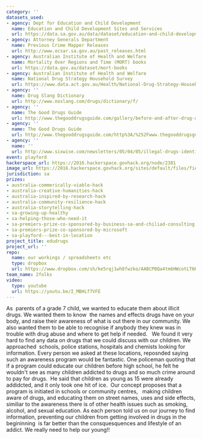 ```yaml
---
category: ''
datasets_used:
- agency: Dept for Education and Child Development
  name: Education and Child Development Sites and Services
  url: https://data.sa.gov.au/data/dataset/education-and-child-development-sites-and-services/resource/20e183ee-8537-4917-b97c-9687038d469b
- agency: Attorney Generals Department
  name: Previous Crime Mapper Releases
  url: http://www.ocsar.sa.gov.au/past_releases.html
- agency: Australian Institute of Health and Welfare
  name: Mortality Over Regions and Time (MORT) books
  url: https://data.gov.au/dataset/mort-books
- agency: Australian Institute of Health and Welfare
  name: National Drug Strategy Household Survey
  url: https://www.data.act.gov.au/Health/National-Drug-Strategy-Household-Survey-Selected-T/2p27-r96j
- agency: ''
  name: Drug Slang Dictionary
  url: http://www.noslang.com/drugs/dictionary/f/
- agency: ''
  name: The Good Drugs Guide
  url: http://www.thegooddrugsguide.com/gallery/before-and-after-drug-abuse/cocaine-abuse/cocaine-abuse-effects.htm
- agency: ''
  name: The Good Drugs Guide
  url: http://www.thegooddrugsguide.com/http%3A/%252Fwww.thegooddrugsguide.com/gallery/before-and-after-drug-abuse/crystal-meth-abuse/the-risks-of-meth-use.htm
- agency: ''
  name: ''
  url: http://www.sixwise.com/newsletters/05/04/05/illegal-drugs-identification-chart-what-they-look-like--amp-how-to-recognize-their-effects.htm
event: playford
hackerspace_url: https://2016.hackerspace.govhack.org/node/2381
image_url: https://2016.hackerspace.govhack.org/sites/default/files/field/image/IMG_5531_0.jpg
jurisdiction: sa
prizes:
- australia-commerically-viable-hack
- australia-creative-humanities-hack
- australia-inspired-by-research-hack
- australia-community-resilience-hack
- australia-storytelling-hack
- sa-growing-up-healthy
- sa-helping-those-who-need-it
- sa-premiers-prize-co-sponsored-by-business-sa-and-chiliad-consulting
- sa-premiers-prize-co-sponsored-by-microsoft
- sa-playford---best-in-location
project_title: edudrugs
project_url: ''
repo:
  name: our workings / spreadsheets etc
  type: dropbox
  url: https://www.dropbox.com/sh/ke5rqj1wh8fwzko/AABCPBQa4tm6HWcotLT6KOSla?dl=0
team_name: 2folks
video:
  type: youtube
  url: https://youtu.be/I_MBHLf7VFE
---
```


As  parents of a grade 7 child, we wanted to educate them about illicit drugs. We wanted them to know  the names and effects drugs have on your body, and raise their awareness of what is out there in our community. We also wanted them to be able to recognise if anybody they knew was in trouble with drug abuse and where to get help if needed.  
We found it very hard to find any data on drugs that we could discuss with our children. We approached  schools, police stations, hospitals and chemists looking for information. Every person we asked at these locations, reposnded saying such an awareness program would be fantastic. One policeman quoting that if a program could educate our children before high school, he felt he wouldn't see as many children addicted to drugs and so much crime around to pay for drugs.  He said that children as young as 15 were already addidcted, and it only took one hit of ice.  Our concept proposes that a program is initiated in schools or community centres,   making children aware of drugs, and educating them on street names, uses and side effects, similiar to the awareness there is of other health issues such as smoking, alcohol, and sexual education.
As each person told us on our journey to find information, preventing our children from getting involved in drugs in the begininning  is far better than the consquesquences and lifestyle of an addict.
We really need to help our young!!